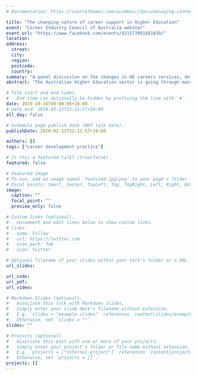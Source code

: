 ```yaml
---
# Documentation: https://sourcethemes.com/academic/docs/managing-content/

title: "The changing nature of career support in Higher Education"
event: "Career Industry Council of Australia webinar"
event_url: "https://www.facebook.com/events/421573901681039/"
location:
address:
  street:
  city:
  region:
  postcode:
  country:
summary: "A panel discussion on the changes in HE careers services, delivered for the Careers Industry Council of Australia."
abstract: "The Australian Higher Education sector is going through massive change influenced by a number of factors, performance-based funding attached to clear sector benchmarks and the continued increase in student numbers. One area affected by these influences and changes is the ‘traditional’ career services. This webinar will host a panel of experts from the Higher Education sector to discuss and answer questions on the changing nature of career support in the Higher Education Sector. The session’s genesis was a CICA council conversation early in 2019 where it became apparent that many of the sister organisations of NAGCAS (National Association of Graduate Career Advisory Services) were unaware of the changing nature of not only the HE sector but the levels and types of support provided to students at Universities in particular. The panel will discuss and share different models of career support at universities across the country and will also draw upon the recently published paper by two of the panel members."

# Talk start and end times.
#   End time can optionally be hidden by prefixing the line with `#`.
date: 2019-10-16T00:00:06+10:00
# date_end: 2020-02-13T22:11:57+10:00
all_day: false

# Schedule page publish date (NOT talk date).
publishDate: 2020-02-13T22:11:57+10:00

authors: []
tags: ["career development practice"]

# Is this a featured talk? (true/false)
featured: false

# Featured image
# To use, add an image named `featured.jpg/png` to your page's folder. 
# Focal points: Smart, Center, TopLeft, Top, TopRight, Left, Right, BottomLeft, Bottom, BottomRight.
image:
  caption: ""
  focal_point: ""
  preview_only: false

# Custom links (optional).
#   Uncomment and edit lines below to show custom links.
# links:
# - name: Follow
#   url: https://twitter.com
#   icon_pack: fab
#   icon: twitter

# Optional filename of your slides within your talk's folder or a URL.
url_slides:

url_code:
url_pdf:
url_video:

# Markdown Slides (optional).
#   Associate this talk with Markdown slides.
#   Simply enter your slide deck's filename without extension.
#   E.g. `slides = "example-slides"` references `content/slides/example-slides.md`.
#   Otherwise, set `slides = ""`.
slides: ""

# Projects (optional).
#   Associate this post with one or more of your projects.
#   Simply enter your project's folder or file name without extension.
#   E.g. `projects = ["internal-project"]` references `content/project/deep-learning/index.md`.
#   Otherwise, set `projects = []`.
projects: []
---
```

